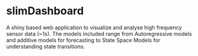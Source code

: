 # slimDashboard
A shiny based web application to visualize and analyse high frequency sensor data (~1s).
The models included range from Autoregressive models and additive models for forecasting to State Space Models for understanding state transitions.
